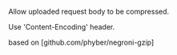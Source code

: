 Allow uploaded request body to be compressed. 

Use 'Content-Encoding' header.

based on [github.com/phyber/negroni-gzip]


